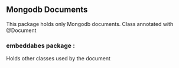 ## Mongodb Documents
This package holds only Mongodb documents. Class annotated with @Document

### embeddabes package :
Holds other classes used by the document